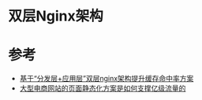 # 双层Nginx架构



# 参考

- [基于“分发层+应用层”双层nginx架构提升缓存命中率方案](https://www.cnblogs.com/z-3FENG/articles/9592054.html)
- [大型电商网站的页面静态化方案是如何支撑亿级流量的](https://blog.csdn.net/qq_41946557/article/details/102598408)
